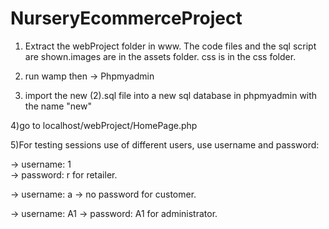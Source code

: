 # NurseryEcommerceProject

1) Extract the webProject folder in www. The code files and the sql script are shown.images are in the assets folder. css is in the css folder.

2) run wamp then -> Phpmyadmin 

3) import the new (2).sql file into a new sql database in phpmyadmin with the name "new"

4)go to localhost/webProject/HomePage.php

5)For testing sessions use of different users, use username and password:

   -> username: 1        
   -> password: r   for retailer.
   
   -> username: a
   -> no password   for customer.
   
   -> username: A1
   -> password: A1  for administrator.

